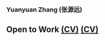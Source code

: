 ### Yuanyuan Zhang (张源远)
## Open to Work [(CV)](material/cv.pdf) <a href="https://github.com/ZYY0844/ZYY0844/blob/main/material/cv.pdf">(CV)</a>



